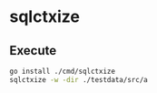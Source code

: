 # sqlctxize

## Execute

```bash
go install ./cmd/sqlctxize 
sqlctxize -w -dir ./testdata/src/a
```
